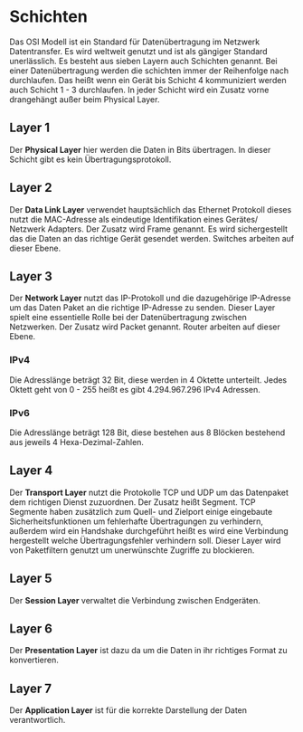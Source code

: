 # Schichten
Das OSI Modell ist ein Standard für Datenübertragung im Netzwerk Datentransfer. 
Es wird weltweit genutzt und ist als gängiger Standard unerlässlich. Es besteht aus sieben Layern auch Schichten genannt. Bei einer Datenübertragung werden die schichten immer der Reihenfolge nach durchlaufen. Das heißt wenn ein Gerät bis Schicht 4 kommuniziert werden auch Schicht 1 - 3 durchlaufen. In jeder Schicht wird ein Zusatz vorne drangehängt außer beim Physical Layer.
## Layer 1
Der **Physical Layer** hier werden die Daten in Bits übertragen. In dieser Schicht gibt es kein Übertragungsprotokoll.
## Layer 2
Der **Data Link Layer** verwendet hauptsächlich das Ethernet Protokoll dieses nutzt die MAC-Adresse als eindeutige Identifikation eines Gerätes/ Netzwerk Adapters. Der Zusatz wird Frame genannt. Es wird sichergestellt das die Daten an das richtige Gerät gesendet werden. 
Switches arbeiten auf dieser Ebene.
## Layer 3
Der **Network Layer** nutzt das IP-Protokoll und die dazugehörige IP-Adresse um das Daten Paket an die richtige IP-Adresse zu senden. Dieser Layer spielt eine essentielle Rolle bei der Datenübertragung zwischen Netzwerken. Der Zusatz wird Packet genannt. 
Router arbeiten auf dieser Ebene.
### IPv4
Die Adresslänge beträgt 32 Bit, diese werden in 4 Oktette unterteilt. Jedes Oktett geht von 0 - 255 heißt es gibt 4.294.967.296 IPv4 Adressen.
### IPv6
Die  Adresslänge beträgt 128 Bit, diese bestehen aus 8 Blöcken bestehend aus jeweils 4 Hexa-Dezimal-Zahlen.
## Layer 4
Der **Transport Layer** nutzt die Protokolle TCP und UDP um das Datenpaket dem richtigen Dienst zuzuordnen. Der Zusatz heißt Segment. TCP Segmente haben zusätzlich zum Quell- und Zielport einige eingebaute Sicherheitsfunktionen um fehlerhafte Übertragungen zu verhindern, außerdem wird ein Handshake durchgeführt heißt es wird eine Verbindung hergestellt welche Übertragungsfehler verhindern soll.
Dieser Layer wird von Paketfiltern genutzt um unerwünschte Zugriffe zu blockieren. 
## Layer 5
Der **Session Layer** verwaltet die Verbindung zwischen Endgeräten. 
## Layer 6
Der **Presentation Layer** ist dazu da um die Daten in ihr richtiges Format zu konvertieren. 
## Layer 7
Der **Application Layer** ist für die korrekte Darstellung der Daten verantwortlich. 